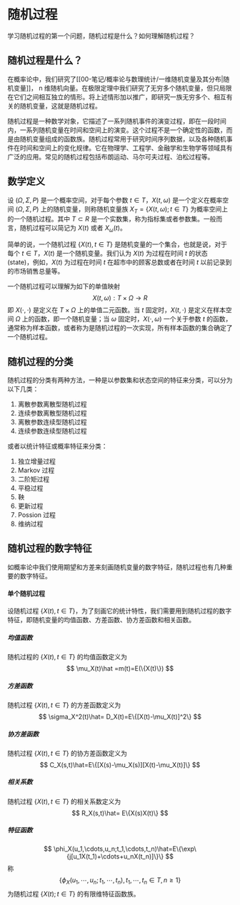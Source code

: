 # 随机过程

学习随机过程的第一个问题，随机过程是什么？如何理解随机过程？

## 随机过程是什么？

在概率论中，我们研究了[[00-笔记/概率论与数理统计/一维随机变量及其分布|随机变量]]， n 维随机向量。在极限定理中我们研究了无穷多个随机变量，但只局限在它们之间相互独立的情形。将上述情形加以推广，即研究一族无穷多个、相互有关的随机变量，这就是随机过程。

随机过程是一种数学对象，它描述了一系列随机事件的演变过程，即在一段时间内，一系列随机变量在时间和空间上的演变。这个过程不是一个确定性的函数，而是由随机变量组成的函数族。随机过程常用于研究时间序列数据，以及各种随机事件在时间和空间上的变化规律。它在物理学、工程学、金融学和生物学等领域具有广泛的应用。常见的随机过程包括布朗运动、马尔可夫过程、泊松过程等。

## 数学定义

设 $(\Omega,\Sigma,P)$ 是一个概率空间，对于每个参数 $t\in T$，$X(t,\omega)$ 是一个定义在概率空间 $(\Omega,\Sigma,P)$ 上的随机变量，则称随机变量族 $X_T=\{X(t,\omega);t\in T\}$ 为概率空间上的一个随机过程。其中 $T\subset R$ 是一个实数集，称为指标集或者参数集。一般而言，随机过程可以简记为 $X(t)$ 或者 $X_\omega(t)$。

简单的说，一个随机过程 $\{X(t),t\in T\}$ 是随机变量的一个集合，也就是说，对于每个 $t\in T$，$X(t)$ 是一个随机变量。我们认为 $X(t)$ 为过程在时间 $t$ 的状态 (state)，例如，$X(t)$ 为过程在时间 $t$ 在超市中的顾客总数或者在时间 $t$ 以前记录到的市场销售总量等。

一个随机过程可以理解为如下的单值映射
$$
X(t,\omega):T\times\Omega\to R
$$
即 $X(\cdot,\cdot)$ 是定义在 $T\times\Omega$ 上的单值二元函数。当 $t$ 固定时，$X(t,\cdot)$ 是定义在样本空间 $\Omega$ 上的函数，即一个随机变量；当 $\omega$ 固定时，$X(\cdot,\omega)$ 一个关于参数 $t$ 的函数，通常称为样本函数，或者称为是随机过程的一次实现，所有样本函数的集合确定了一个随机过程。

## 随机过程的分类

随机过程的分类有两种方法，一种是以参数集和状态空间的特征来分类，可以分为以下几类：
1. 离散参数离散型随机过程
2. 连续参数离散型随机过程
3. 离散参数连续型随机过程
4. 连续参数连续型随机过程

或者以统计特征或概率特征来分类：
1. 独立增量过程
2. Markov 过程
3. 二阶矩过程
4. 平稳过程
5. 鞅
6. 更新过程
7. Possion 过程
8. 维纳过程

## 随机过程的数字特征

如概率论中我们使用期望和方差来刻画随机变量的数字特征，随机过程也有几种重要的数字特征。

#### 单个随机过程

设随机过程 $\{X(t),t\in T\}$，为了刻画它的统计特性，我们需要用到随机过程的数字特征，即随机变量的均值函数、方差函数、协方差函数和相关函数。

##### 均值函数

随机过程的 $\{X(t),t\in T\}$ 的均值函数定义为
$$
\mu_X(t)\hat =m(t)=E(\{X(t)\})
$$

##### 方差函数

随机过程 $\{X(t),t\in T\}$ 的方差函数定义为
$$
\sigma_X^2(t)\hat= D_X(t)=E\{[X(t)-\mu_X(t)]^2\}
$$

##### 协方差函数

随机过程 $\{X(t),t\in T\}$ 的协方差函数定义为
$$
C_X(s,t)\hat=E\{[X(s)-\mu_X(s)][X(t)-\mu_X(t)]\}
$$

##### 相关系数

随机过程 $\{X(t),t\in T\}$ 的相关系数定义为
$$
R_X(s,t)\hat= E\{X(s)X(t)\}
$$

##### 特征函数

$$
\phi_X(u_1,\cdots,u_n;t_1,\cdots,t_n)\hat=E\{\exp\{j[u_1X(t_1)+\cdots+u_nX(t_n)]\}\}
$$
称
$$
\{\phi_X(u_1,\cdots,u_n;t_1,\cdots,t_n),t_1,\cdots,t_n\in T,n\geqslant1\}
$$
为随机过程 $\{X(t);t\in T\}$ 的有限维特征函数族。

